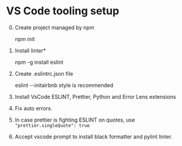 # VS Code tooling setup

0. Create project managed by npm

   npm init

1. Install linter\*

   npm -g install eslint

2. Create .eslintrc.json file

   eslint --initairbnb style is recommended

3. Install VsCode ESLINT, Prettier, Python and Error Lens extensions

4. Fix auto errors.

5. In case prettier is fighting ESLINT on quotes, use `"prettier.singleQuote": true`

6. Accept vscode prompt to install black formatter and pylint linter.
